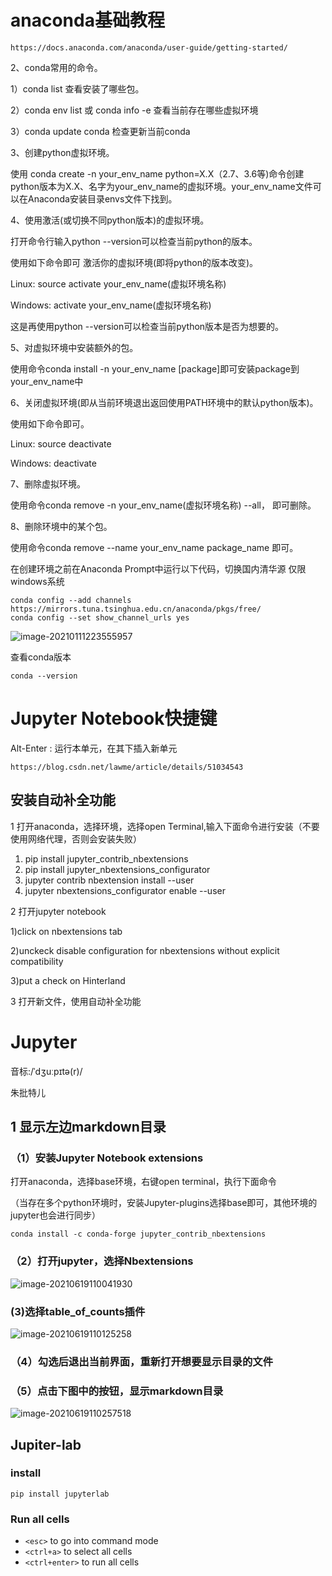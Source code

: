 # anaconda基础教程

```
https://docs.anaconda.com/anaconda/user-guide/getting-started/
```

2、conda常用的命令。

  1）conda list 查看安装了哪些包。

  2）conda env list 或 conda info -e 查看当前存在哪些虚拟环境

  3）conda update conda 检查更新当前conda

3、创建python虚拟环境。

   使用 conda create -n your_env_name python=X.X（2.7、3.6等)命令创建python版本为X.X、名字为your_env_name的虚拟环境。your_env_name文件可以在Anaconda安装目录envs文件下找到。

4、使用激活(或切换不同python版本)的虚拟环境。

  打开命令行输入python --version可以检查当前python的版本。

  使用如下命令即可 激活你的虚拟环境(即将python的版本改变)。

  Linux: source activate your_env_name(虚拟环境名称)

  Windows: activate your_env_name(虚拟环境名称)

  这是再使用python --version可以检查当前python版本是否为想要的。

5、对虚拟环境中安装额外的包。

  使用命令conda install -n your_env_name [package]即可安装package到your_env_name中

6、关闭虚拟环境(即从当前环境退出返回使用PATH环境中的默认python版本)。

  使用如下命令即可。

  Linux: source deactivate

  Windows: deactivate

7、删除虚拟环境。

  使用命令conda remove -n your_env_name(虚拟环境名称) --all， 即可删除。

8、删除环境中的某个包。

  使用命令conda remove --name your_env_name package_name 即可。



在创建环境之前在Anaconda Prompt中运行以下代码，切换国内清华源
仅限windows系统

```
conda config --add channels https://mirrors.tuna.tsinghua.edu.cn/anaconda/pkgs/free/
conda config --set show_channel_urls yes
```



![image-20210111223555957](https://i.loli.net/2021/01/11/Ti98hkxg4cMF7XS.png)

查看conda版本

```
conda --version
```



# Jupyter Notebook快捷键

Alt-Enter : 运行本单元，在其下插入新单元

```
https://blog.csdn.net/lawme/article/details/51034543
```



## 安装自动补全功能

1 打开anaconda，选择环境，选择open Terminal,输入下面命令进行安装（不要使用网络代理，否则会安装失败）
 1) pip install jupyter_contrib_nbextensions
 2) pip install jupyter_nbextensions_configurator
 3) jupyter contrib nbextension install --user 
 4) jupyter nbextensions_configurator enable --user

2 打开jupyter notebook

1)click on nbextensions tab

2)unckeck disable configuration for nbextensions without explicit compatibility

3)put a check on Hinterland

3 打开新文件，使用自动补全功能



# Jupyter

音标:/ˈdʒuːpɪtə(r)/

朱批特儿

## 1 显示左边markdown目录

### （1）安装Jupyter Notebook extensions

打开anaconda，选择base环境，右键open terminal，执行下面命令

（当存在多个python环境时，安装Jupyter-plugins选择base即可，其他环境的jupyter也会进行同步）

```text
conda install -c conda-forge jupyter_contrib_nbextensions
```

### （2）打开jupyter，选择Nbextensions

![image-20210619110041930](https://i.loli.net/2021/06/19/vqeJHgRzCrWSFab.png)

### (3)选择table_of_counts插件

![image-20210619110125258](https://i.loli.net/2021/06/19/u5d2h4NFGoylVQR.png)

### （4）勾选后退出当前界面，重新打开想要显示目录的文件

### （5）点击下图中的按钮，显示markdown目录

![image-20210619110257518](https://i.loli.net/2021/06/19/gA26O7uaNQcIR4V.png)

## Jupiter-lab

### install

```
pip install jupyterlab
```

### Run all cells

- `<esc>` to go into command mode
- `<ctrl+a>` to select all cells
- `<ctrl+enter>` to run all cells